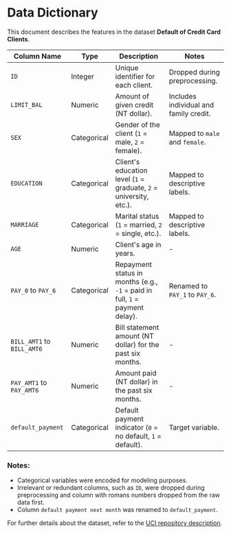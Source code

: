 # Data Dictionary

This document describes the features in the dataset **Default of Credit Card Clients**.

| **Column Name**              | **Type**   | **Description**                                                              | **Notes**                               |
|------------------------------|------------|------------------------------------------------------------------------------|----------------------------------------|
| `ID`                         | Integer    | Unique identifier for each client.                                           | Dropped during preprocessing.          |
| `LIMIT_BAL`                  | Numeric    | Amount of given credit (NT dollar).                                          | Includes individual and family credit. |
| `SEX`                        | Categorical| Gender of the client (`1` = male, `2` = female).                             | Mapped to `male` and `female`.         |
| `EDUCATION`                  | Categorical| Client's education level (`1` = graduate, `2` = university, etc.).           | Mapped to descriptive labels.          |
| `MARRIAGE`                   | Categorical| Marital status (`1` = married, `2` = single, etc.).                          | Mapped to descriptive labels.          |
| `AGE`                        | Numeric    | Client's age in years.                                                       | -                                      |
| `PAY_0` to `PAY_6`           | Categorical| Repayment status in months (e.g., `-1` = paid in full, `1` = payment delay). | Renamed to `PAY_1` to `PAY_6`.         |
| `BILL_AMT1` to `BILL_AMT6`   | Numeric    | Bill statement amount (NT dollar) for the past six months.                   | -                                      |
| `PAY_AMT1` to `PAY_AMT6`     | Numeric    | Amount paid (NT dollar) in the past six months.                              | -                                      |
| `default_payment`            | Categorical| Default payment indicator (`0` = no default, `1` = default).                 | Target variable.                       |

### Notes:
- Categorical variables were encoded for modeling purposes.
- Irrelevant or redundant columns, such as `ID`, were dropped during preprocessing and column with romans numbers dropped from the raw data first.
- Column `default payment next month` was renamed to `default_payment`.

For further details about the dataset, refer to the [UCI repository description](https://archive.ics.uci.edu/static/public/350/default+of+credit+card+clients.zip).
